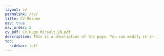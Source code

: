 ```yaml
---
layout: cv
permalink: /cv/
title: CV-Resume
nav: true
nav_order: 5
cv_pdf: CV_Hugo_Mirault_EN.pdf
description: This is a description of the page. You can modify it in '_pages/cv.md'. You can also change or remove the top pdf download button.
toc:
  sidebar: left
---
```


